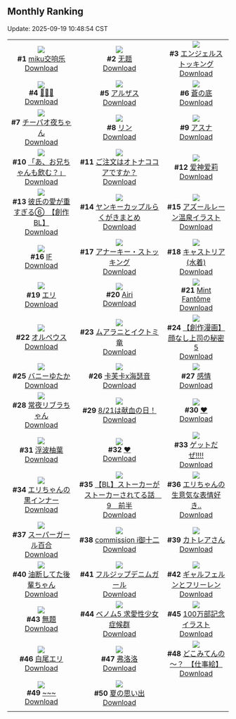 ## Monthly Ranking
Update: 2025-09-19 10:48:54 CST

|      |      |      |
| :----: | :----: | :----: |
| ![](https://i.pixiv.re/c/240x480/img-master/img/2025/09/01/02/10/48/134130843_p0_master1200.jpg)<br>**#1** [miku交响乐](https://www.pixiv.net/artworks/134130843)<br>[Download](https://i.pixiv.re/img-original/img/2025/09/01/02/10/48/134130843_p0.jpg) | ![](https://i.pixiv.re/c/240x480/img-master/img/2025/08/21/15/48/26/134149504_p0_master1200.jpg)<br>**#2** [无题](https://www.pixiv.net/artworks/134149504)<br>[Download](https://i.pixiv.re/img-original/img/2025/08/21/15/48/26/134149504_p0.jpg) | ![](https://i.pixiv.re/c/240x480/img-master/img/2025/08/21/00/00/10/134130275_p0_master1200.jpg)<br>**#3** [エンジェルストッキング](https://www.pixiv.net/artworks/134130275)<br>[Download](https://i.pixiv.re/img-original/img/2025/08/21/00/00/10/134130275_p0.png) |
| ![](https://i.pixiv.re/c/240x480/img-master/img/2025/08/21/18/44/41/134154319_p0_master1200.jpg)<br>**#4** [🖤🖤🖤](https://www.pixiv.net/artworks/134154319)<br>[Download](https://i.pixiv.re/img-original/img/2025/08/21/18/44/41/134154319_p0.jpg) | ![](https://i.pixiv.re/c/240x480/img-master/img/2025/08/21/12/03/57/134144944_p0_master1200.jpg)<br>**#5** [アルザス](https://www.pixiv.net/artworks/134144944)<br>[Download](https://i.pixiv.re/img-original/img/2025/08/21/12/03/57/134144944_p0.png) | ![](https://i.pixiv.re/c/240x480/img-master/img/2025/08/19/00/00/15/134056316_p0_master1200.jpg)<br>**#6** [蒼の底](https://www.pixiv.net/artworks/134056316)<br>[Download](https://i.pixiv.re/img-original/img/2025/08/19/00/00/15/134056316_p0.jpg) |
| ![](https://i.pixiv.re/c/240x480/img-master/img/2025/08/19/19/29/11/134081433_p0_master1200.jpg)<br>**#7** [チーパオ夜ちゃん](https://www.pixiv.net/artworks/134081433)<br>[Download](https://i.pixiv.re/img-original/img/2025/08/19/19/29/11/134081433_p0.png) | ![](https://i.pixiv.re/c/240x480/img-master/img/2025/08/21/00/21/22/134131642_p0_master1200.jpg)<br>**#8** [リン](https://www.pixiv.net/artworks/134131642)<br>[Download](https://i.pixiv.re/img-original/img/2025/08/21/00/21/22/134131642_p0.jpg) | ![](https://i.pixiv.re/c/240x480/img-master/img/2025/08/21/01/08/11/134133379_p0_master1200.jpg)<br>**#9** [アスナ](https://www.pixiv.net/artworks/134133379)<br>[Download](https://i.pixiv.re/img-original/img/2025/08/21/01/08/11/134133379_p0.jpg) |
| ![](https://i.pixiv.re/c/240x480/img-master/img/2025/08/21/00/21/54/134131668_p0_master1200.jpg)<br>**#10** [「あ、お兄ちゃんも飲む？」](https://www.pixiv.net/artworks/134131668)<br>[Download](https://i.pixiv.re/img-original/img/2025/08/21/00/21/54/134131668_p0.png) | ![](https://i.pixiv.re/c/240x480/img-master/img/2025/08/21/22/54/39/134165217_p0_master1200.jpg)<br>**#11** [ご注文はオトナココアですか？](https://www.pixiv.net/artworks/134165217)<br>[Download](https://i.pixiv.re/img-original/img/2025/08/21/22/54/39/134165217_p0.jpg) | ![](https://i.pixiv.re/c/240x480/img-master/img/2025/08/21/19/41/08/134156383_p0_master1200.jpg)<br>**#12** [爱神爱莉](https://www.pixiv.net/artworks/134156383)<br>[Download](https://i.pixiv.re/img-original/img/2025/08/21/19/41/08/134156383_p0.jpg) |
| ![](https://i.pixiv.re/c/240x480/img-master/img/2025/08/22/20/03/04/134196190_p0_master1200.jpg)<br>**#13** [彼氏の愛が重すぎる⑥　【創作BL】](https://www.pixiv.net/artworks/134196190)<br>[Download](https://i.pixiv.re/img-original/img/2025/08/22/20/03/04/134196190_p0.jpg) | ![](https://i.pixiv.re/c/240x480/img-master/img/2025/08/21/00/03/15/134130823_p0_master1200.jpg)<br>**#14** [ヤンキーカップルらくがきまとめ](https://www.pixiv.net/artworks/134130823)<br>[Download](https://i.pixiv.re/img-original/img/2025/08/21/00/03/15/134130823_p0.jpg) | ![](https://i.pixiv.re/c/240x480/img-master/img/2025/08/21/19/41/24/134156397_p0_master1200.jpg)<br>**#15** [アズールレーン温泉イラスト](https://www.pixiv.net/artworks/134156397)<br>[Download](https://i.pixiv.re/img-original/img/2025/08/21/19/41/24/134156397_p0.jpg) |
| ![](https://i.pixiv.re/c/240x480/img-master/img/2025/08/21/00/01/04/134130564_p0_master1200.jpg)<br>**#16** [IF](https://www.pixiv.net/artworks/134130564)<br>[Download](https://i.pixiv.re/img-original/img/2025/08/21/00/01/04/134130564_p0.jpg) | ![](https://i.pixiv.re/c/240x480/img-master/img/2025/08/20/20/06/15/134119970_p0_master1200.jpg)<br>**#17** [アナーキー・ストッキング](https://www.pixiv.net/artworks/134119970)<br>[Download](https://i.pixiv.re/img-original/img/2025/08/20/20/06/15/134119970_p0.jpg) | ![](https://i.pixiv.re/c/240x480/img-master/img/2025/08/21/01/13/57/134133571_p0_master1200.jpg)<br>**#18** [キャストリア(水着)](https://www.pixiv.net/artworks/134133571)<br>[Download](https://i.pixiv.re/img-original/img/2025/08/21/01/13/57/134133571_p0.jpg) |
| ![](https://i.pixiv.re/c/240x480/img-master/img/2025/08/22/21/32/41/134200142_p0_master1200.jpg)<br>**#19** [エリ](https://www.pixiv.net/artworks/134200142)<br>[Download](https://i.pixiv.re/img-original/img/2025/08/22/21/32/41/134200142_p0.png) | ![](https://i.pixiv.re/c/240x480/img-master/img/2025/08/20/20/03/06/134119852_p0_master1200.jpg)<br>**#20** [Airi](https://www.pixiv.net/artworks/134119852)<br>[Download](https://i.pixiv.re/img-original/img/2025/08/20/20/03/06/134119852_p0.jpg) | ![](https://i.pixiv.re/c/240x480/img-master/img/2025/08/21/00/00/33/134130454_p0_master1200.jpg)<br>**#21** [Mint Fantôme](https://www.pixiv.net/artworks/134130454)<br>[Download](https://i.pixiv.re/img-original/img/2025/08/21/00/00/33/134130454_p0.png) |
| ![](https://i.pixiv.re/c/240x480/img-master/img/2025/08/22/18/51/42/134193182_p0_master1200.jpg)<br>**#22** [オルペウス](https://www.pixiv.net/artworks/134193182)<br>[Download](https://i.pixiv.re/img-original/img/2025/08/22/18/51/42/134193182_p0.png) | ![](https://i.pixiv.re/c/240x480/img-master/img/2025/08/21/00/55/59/134132904_p0_master1200.jpg)<br>**#23** [ムアラニとイクトミ竜](https://www.pixiv.net/artworks/134132904)<br>[Download](https://i.pixiv.re/img-original/img/2025/08/21/00/55/59/134132904_p0.jpg) | ![](https://i.pixiv.re/c/240x480/img-master/img/2025/08/21/22/02/53/134162829_p0_master1200.jpg)<br>**#24** [【創作漫画】顔なし上司の秘密5](https://www.pixiv.net/artworks/134162829)<br>[Download](https://i.pixiv.re/img-original/img/2025/08/21/22/02/53/134162829_p0.jpg) |
| ![](https://i.pixiv.re/c/240x480/img-master/img/2025/08/21/20/00/09/134157075_p0_master1200.jpg)<br>**#25** [バニーゆたか](https://www.pixiv.net/artworks/134157075)<br>[Download](https://i.pixiv.re/img-original/img/2025/08/21/20/00/09/134157075_p0.jpg) | ![](https://i.pixiv.re/c/240x480/img-master/img/2025/08/21/11/54/24/134144529_p0_master1200.jpg)<br>**#26** [卡芙卡x海瑟音](https://www.pixiv.net/artworks/134144529)<br>[Download](https://i.pixiv.re/img-original/img/2025/08/21/11/54/24/134144529_p0.jpg) | ![](https://i.pixiv.re/c/240x480/img-master/img/2025/08/21/15/33/54/134149214_p0_master1200.jpg)<br>**#27** [感情](https://www.pixiv.net/artworks/134149214)<br>[Download](https://i.pixiv.re/img-original/img/2025/08/21/15/33/54/134149214_p0.jpg) |
| ![](https://i.pixiv.re/c/240x480/img-master/img/2025/08/21/18/19/58/134153525_p0_master1200.jpg)<br>**#28** [常夜リブラちゃん](https://www.pixiv.net/artworks/134153525)<br>[Download](https://i.pixiv.re/img-original/img/2025/08/21/18/19/58/134153525_p0.jpg) | ![](https://i.pixiv.re/c/240x480/img-master/img/2025/08/21/13/11/01/134146384_p0_master1200.jpg)<br>**#29** [8/21は献血の日！](https://www.pixiv.net/artworks/134146384)<br>[Download](https://i.pixiv.re/img-original/img/2025/08/21/13/11/01/134146384_p0.jpg) | ![](https://i.pixiv.re/c/240x480/img-master/img/2025/08/21/12/06/51/134145015_p0_master1200.jpg)<br>**#30** [❤️](https://www.pixiv.net/artworks/134145015)<br>[Download](https://i.pixiv.re/img-original/img/2025/08/21/12/06/51/134145015_p0.jpg) |
| ![](https://i.pixiv.re/c/240x480/img-master/img/2025/08/23/22/48/26/134243119_p0_master1200.jpg)<br>**#31** [浮波柚葉](https://www.pixiv.net/artworks/134243119)<br>[Download](https://i.pixiv.re/img-original/img/2025/08/23/22/48/26/134243119_p0.jpg) | ![](https://i.pixiv.re/c/240x480/img-master/img/2025/08/21/00/00/15/134130321_p0_master1200.jpg)<br>**#32** [❤](https://www.pixiv.net/artworks/134130321)<br>[Download](https://i.pixiv.re/img-original/img/2025/08/21/00/00/15/134130321_p0.jpg) | ![](https://i.pixiv.re/c/240x480/img-master/img/2025/08/21/14/58/41/134148453_p0_master1200.jpg)<br>**#33** [ゲットだぜ!!!!](https://www.pixiv.net/artworks/134148453)<br>[Download](https://i.pixiv.re/img-original/img/2025/08/21/14/58/41/134148453_p0.jpg) |
| ![](https://i.pixiv.re/c/240x480/img-master/img/2025/08/19/20/36/48/134084143_p0_master1200.jpg)<br>**#34** [エリちゃんの黒インナー](https://www.pixiv.net/artworks/134084143)<br>[Download](https://i.pixiv.re/img-original/img/2025/08/19/20/36/48/134084143_p0.jpg) | ![](https://i.pixiv.re/c/240x480/img-master/img/2025/08/20/20/12/11/134120201_p0_master1200.jpg)<br>**#35** [【BL】ストーカーがストーカーされてる話　9　前半](https://www.pixiv.net/artworks/134120201)<br>[Download](https://i.pixiv.re/img-original/img/2025/08/20/20/12/11/134120201_p0.jpg) | ![](https://i.pixiv.re/c/240x480/img-master/img/2025/08/22/04/30/31/134175577_p0_master1200.jpg)<br>**#36** [エリちゃんの生意気な表情好き..](https://www.pixiv.net/artworks/134175577)<br>[Download](https://i.pixiv.re/img-original/img/2025/08/22/04/30/31/134175577_p0.png) |
| ![](https://i.pixiv.re/c/240x480/img-master/img/2025/08/23/00/00/05/134206593_p0_master1200.jpg)<br>**#37** [スーパーガール百合](https://www.pixiv.net/artworks/134206593)<br>[Download](https://i.pixiv.re/img-original/img/2025/08/23/00/00/05/134206593_p0.png) | ![](https://i.pixiv.re/c/240x480/img-master/img/2025/08/21/17/13/17/134151536_p0_master1200.jpg)<br>**#38** [commission i御十二](https://www.pixiv.net/artworks/134151536)<br>[Download](https://i.pixiv.re/img-original/img/2025/08/21/17/13/17/134151536_p0.jpg) | ![](https://i.pixiv.re/c/240x480/img-master/img/2025/08/20/00/33/09/134094909_p0_master1200.jpg)<br>**#39** [カトレアさん](https://www.pixiv.net/artworks/134094909)<br>[Download](https://i.pixiv.re/img-original/img/2025/08/20/00/33/09/134094909_p0.jpg) |
| ![](https://i.pixiv.re/c/240x480/img-master/img/2025/08/21/20/37/03/134158754_p0_master1200.jpg)<br>**#40** [油断してた後輩ちゃん](https://www.pixiv.net/artworks/134158754)<br>[Download](https://i.pixiv.re/img-original/img/2025/08/21/20/37/03/134158754_p0.png) | ![](https://i.pixiv.re/c/240x480/img-master/img/2025/08/19/19/55/09/134082405_p0_master1200.jpg)<br>**#41** [フルジップデニムガール](https://www.pixiv.net/artworks/134082405)<br>[Download](https://i.pixiv.re/img-original/img/2025/08/19/19/55/09/134082405_p0.png) | ![](https://i.pixiv.re/c/240x480/img-master/img/2025/08/22/00/00/06/134168369_p0_master1200.jpg)<br>**#42** [ギャルフェルンとフリーレン](https://www.pixiv.net/artworks/134168369)<br>[Download](https://i.pixiv.re/img-original/img/2025/08/22/00/00/06/134168369_p0.png) |
| ![](https://i.pixiv.re/c/240x480/img-master/img/2025/08/20/00/30/33/134094804_p0_master1200.jpg)<br>**#43** [無題](https://www.pixiv.net/artworks/134094804)<br>[Download](https://i.pixiv.re/img-original/img/2025/08/20/00/30/33/134094804_p0.png) | ![](https://i.pixiv.re/c/240x480/img-master/img/2025/08/21/18/15/59/134153412_p0_master1200.jpg)<br>**#44** [ベノム5 求愛性少女症候群](https://www.pixiv.net/artworks/134153412)<br>[Download](https://i.pixiv.re/img-original/img/2025/08/21/18/15/59/134153412_p0.jpg) | ![](https://i.pixiv.re/c/240x480/img-master/img/2025/08/19/00/00/06/134056246_p0_master1200.jpg)<br>**#45** [100万部記念イラスト](https://www.pixiv.net/artworks/134056246)<br>[Download](https://i.pixiv.re/img-original/img/2025/08/19/00/00/06/134056246_p0.jpg) |
| ![](https://i.pixiv.re/c/240x480/img-master/img/2025/08/22/00/41/07/134170575_p0_master1200.jpg)<br>**#46** [白尾エリ](https://www.pixiv.net/artworks/134170575)<br>[Download](https://i.pixiv.re/img-original/img/2025/08/22/00/41/07/134170575_p0.png) | ![](https://i.pixiv.re/c/240x480/img-master/img/2025/08/20/18/00/18/134115393_p0_master1200.jpg)<br>**#47** [弗洛洛](https://www.pixiv.net/artworks/134115393)<br>[Download](https://i.pixiv.re/img-original/img/2025/08/20/18/00/18/134115393_p0.jpg) | ![](https://i.pixiv.re/c/240x480/img-master/img/2025/08/22/00/04/23/134168942_p0_master1200.jpg)<br>**#48** [どこみてんの～？　【仕事絵】](https://www.pixiv.net/artworks/134168942)<br>[Download](https://i.pixiv.re/img-original/img/2025/08/22/00/04/23/134168942_p0.jpg) |
| ![](https://i.pixiv.re/c/240x480/img-master/img/2025/08/20/16/26/26/134112990_p0_master1200.jpg)<br>**#49** [~~~](https://www.pixiv.net/artworks/134112990)<br>[Download](https://i.pixiv.re/img-original/img/2025/08/20/16/26/26/134112990_p0.jpg) | ![](https://i.pixiv.re/c/240x480/img-master/img/2025/08/19/00/00/14/134056305_p0_master1200.jpg)<br>**#50** [夏の思い出](https://www.pixiv.net/artworks/134056305)<br>[Download](https://i.pixiv.re/img-original/img/2025/08/19/00/00/14/134056305_p0.jpg) |
|      |
